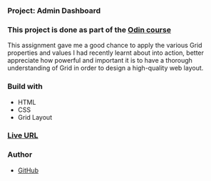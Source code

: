 ### Project: Admin Dashboard

### This project is done as part of the [Odin course](https://www.theodinproject.com/dashboard)

This assignment gave me a good chance to apply the various Grid properties and values I had recently learnt about into action, better appreciate how powerful and important it is to have a thorough understanding of Grid in order to design a high-quality web layout.

### Build with

- HTML
- CSS
- Grid Layout

### [Live URL](https://saba-bar95.github.io/admin-dashboard/)

### Author

- [GitHub](https://github.com/saba-bar95)
